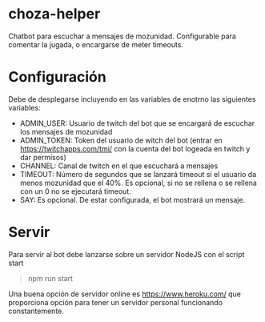 # choza-helper

Chatbot para escuchar a mensajes de mozunidad. Configurable para comentar la jugada, o encargarse de meter timeouts.

# Configuración

Debe de desplegarse incluyendo en las variables de enotrno las siguientes variables:
- ADMIN_USER: Usuario de twitch del bot que se encargará de escuchar los mensajes de mozunidad
- ADMIN_TOKEN: Token del usuario de witch del bot (entrar en https://twitchapps.com/tmi/ con la cuenta del bot logeada en twitch y dar permisos)
- CHANNEL: Canal de twitch en el que escuchará a mensajes
- TIMEOUT: Número de segundos que se lanzará timeout si el usuario da menos mozunidad que el 40%. Es opcional, si no se rellena o se rellena con un 0 no se ejecutará timeout.
- SAY: Es opcional. De estar configurada, el bot mostrará un mensaje.

# Servir

Para servir al bot debe lanzarse sobre un servidor NodeJS con el script start
> npm run start

Una buena opción de servidor online es https://www.heroku.com/ que proporciona opción para tener un servidor personal funcionando constantemente.
